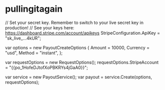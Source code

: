 # pullingitagain
// Set your secret key. Remember to switch to your live secret key in production!
// See your keys here: https://dashboard.stripe.com/account/apikeys
StripeConfiguration.ApiKey = "sk_live_...4kUR";

var options = new PayoutCreateOptions
{
  Amount = 10000,
  Currency = "usd",
  Method = "instant",
};

var requestOptions = new RequestOptions();
requestOptions.StripeAccount = "{{po_1HofeDJtofXoPBKRYs4jGaA0}}";

var service = new PayoutService();
var payout = service.Create(options, requestOptions);
